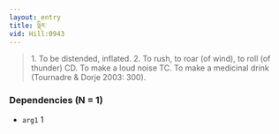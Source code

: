 ```yaml
---
layout: entry
title: ལྡིར་
vid: Hill:0943
---
```

> 1\. To be distended, inflated\. 2\. To rush, to roar (of wind), to roll (of thunder) CD\. To make a loud noise TC\. To make a medicinal drink (Tournadre & Dorje 2003: 300)\.


### Dependencies (N = 1)
* `arg1` 1
